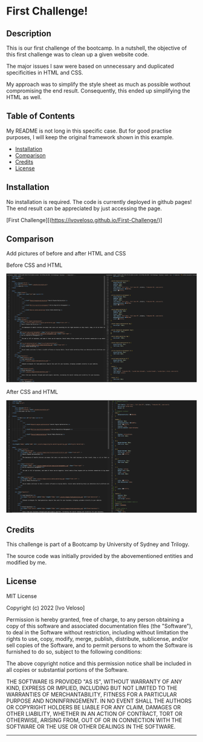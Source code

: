 # First Challenge!

## Description

This is our first challenge of the bootcamp. In a nutshell, the objective of this first challenge was to clean up a given website code.
  
The major issues I saw were based on unnecessary and duplicated specificities in HTML and CSS.

My approach was to simplify the style sheet as much as possible wothout compromising the end result. Consequently, this ended up simplifying the HTML as well.

## Table of Contents

My README is not long in this specific case. But for good practise purposes, I will keep the original framework shown in this example.

- [Installation](#installation)
- [Comparison](#comparison)
- [Credits](#credits)
- [License](#license)

## Installation

No installation is required. The code is currently deployed in github pages! The end result can be appreciated by just accessing the page.

[First Challenge][(https://ivoveloso.github.io/First-Challenge/)]

## Comparison

Add pictures of before and after HTML and CSS

Before CSS and HTML

![BEFORE](assets/images/image1.png)

After CSS and HTML

![AFTER](assets/images/image2.png)

## Credits

This challenge is part of a Bootcamp by University of Sydney and Trilogy.

The source code was initially provided by the abovementioned entities and modified by me.

## License

MIT License

Copyright (c) 2022 [Ivo Veloso]

Permission is hereby granted, free of charge, to any person obtaining a copy
of this software and associated documentation files (the "Software"), to deal
in the Software without restriction, including without limitation the rights
to use, copy, modify, merge, publish, distribute, sublicense, and/or sell
copies of the Software, and to permit persons to whom the Software is
furnished to do so, subject to the following conditions:

The above copyright notice and this permission notice shall be included in all
copies or substantial portions of the Software.

THE SOFTWARE IS PROVIDED "AS IS", WITHOUT WARRANTY OF ANY KIND, EXPRESS OR
IMPLIED, INCLUDING BUT NOT LIMITED TO THE WARRANTIES OF MERCHANTABILITY,
FITNESS FOR A PARTICULAR PURPOSE AND NONINFRINGEMENT. IN NO EVENT SHALL THE
AUTHORS OR COPYRIGHT HOLDERS BE LIABLE FOR ANY CLAIM, DAMAGES OR OTHER
LIABILITY, WHETHER IN AN ACTION OF CONTRACT, TORT OR OTHERWISE, ARISING FROM,
OUT OF OR IN CONNECTION WITH THE SOFTWARE OR THE USE OR OTHER DEALINGS IN THE
SOFTWARE.

---
